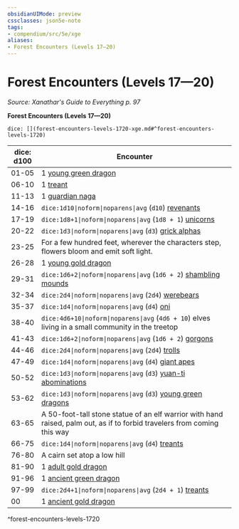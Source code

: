 ```yaml
---
obsidianUIMode: preview
cssclasses: json5e-note
tags:
- compendium/src/5e/xge
aliases:
- Forest Encounters (Levels 17—20)
---
```

# Forest Encounters (Levels 17—20)
*Source: Xanathar's Guide to Everything p. 97* 

**Forest Encounters (Levels 17—20)**

`dice: [](forest-encounters-levels-1720-xge.md#^forest-encounters-levels-1720)`

| dice: d100 | Encounter |
|------------|-----------|
| 01-05 | 1 [young green dragon](/3-Mechanics/CLI/bestiary/dragon/young-green-dragon-xmm.md) |
| 06-10 | 1 [treant](/3-Mechanics/CLI/bestiary/plant/treant-xmm.md) |
| 11-13 | 1 [guardian naga](/3-Mechanics/CLI/bestiary/celestial/guardian-naga-xmm.md) |
| 14-16 | `dice:1d10\|noform\|noparens\|avg` (`d10`) [revenants](/3-Mechanics/CLI/bestiary/undead/revenant-xmm.md) |
| 17-19 | `dice:1d8+1\|noform\|noparens\|avg` (`1d8 + 1`) [unicorns](/3-Mechanics/CLI/bestiary/celestial/unicorn-xmm.md) |
| 20-22 | `dice:1d3\|noform\|noparens\|avg` (`d3`) [grick alphas](/3-Mechanics/CLI/bestiary/aberration/grick-ancient-xmm.md) |
| 23-25 | For a few hundred feet, wherever the characters step, flowers bloom and emit soft light. |
| 26-28 | 1 [young gold dragon](/3-Mechanics/CLI/bestiary/dragon/young-gold-dragon-xmm.md) |
| 29-31 | `dice:1d6+2\|noform\|noparens\|avg` (`1d6 + 2`) [shambling mounds](/3-Mechanics/CLI/bestiary/plant/shambling-mound-xmm.md) |
| 32-34 | `dice:2d4\|noform\|noparens\|avg` (`2d4`) [werebears](/3-Mechanics/CLI/bestiary/monstrosity/werebear-xmm.md) |
| 35-37 | `dice:1d4\|noform\|noparens\|avg` (`d4`) [oni](/3-Mechanics/CLI/bestiary/fiend/oni-xmm.md) |
| 38-40 | `dice:4d6+10\|noform\|noparens\|avg` (`4d6 + 10`) elves living in a small community in the treetop |
| 41-43 | `dice:1d6+2\|noform\|noparens\|avg` (`1d6 + 2`) [gorgons](/3-Mechanics/CLI/bestiary/construct/gorgon-xmm.md) |
| 44-46 | `dice:2d4\|noform\|noparens\|avg` (`2d4`) [trolls](/3-Mechanics/CLI/bestiary/giant/troll-xmm.md) |
| 47-49 | `dice:1d4\|noform\|noparens\|avg` (`d4`) [giant apes](/3-Mechanics/CLI/bestiary/beast/giant-ape-xmm.md) |
| 50-52 | `dice:1d3\|noform\|noparens\|avg` (`d3`) [yuan-ti abominations](/3-Mechanics/CLI/bestiary/monstrosity/yuan-ti-abomination-xmm.md) |
| 53-62 | `dice:1d3\|noform\|noparens\|avg` (`d3`) [young green dragons](/3-Mechanics/CLI/bestiary/dragon/young-green-dragon-xmm.md) |
| 63-65 | A 50-foot-tall stone statue of an elf warrior with hand raised, palm out, as if to forbid travelers from coming this way |
| 66-75 | `dice:1d4\|noform\|noparens\|avg` (`d4`) [treants](/3-Mechanics/CLI/bestiary/plant/treant-xmm.md) |
| 76-80 | A cairn set atop a low hill |
| 81-90 | 1 [adult gold dragon](/3-Mechanics/CLI/bestiary/dragon/adult-gold-dragon-xmm.md) |
| 91-96 | 1 [ancient green dragon](/3-Mechanics/CLI/bestiary/dragon/ancient-green-dragon-xmm.md) |
| 97-99 | `dice:2d4+1\|noform\|noparens\|avg` (`2d4 + 1`) [treants](/3-Mechanics/CLI/bestiary/plant/treant-xmm.md) |
| 00 | 1 [ancient gold dragon](/3-Mechanics/CLI/bestiary/dragon/ancient-gold-dragon-xmm.md) |
^forest-encounters-levels-1720